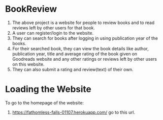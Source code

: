 # BookReview
1. The above project is a website for people to review books and to read reviews left by other users for that book.
2. A user can register/login to the website.
3. They can search for books after logging in using publication year of the books.
4. For their searched book, they can view the book details like author, publication year, title and average rating of the book given on Goodreads website and any other ratings or reviews left by other users on this website.
5. They can also submit a rating and review(text) of their own.

# Loading the Website
To go to the homepage of the website:
1. https://fathomless-falls-01107.herokuapp.com/  go to this url.
 
